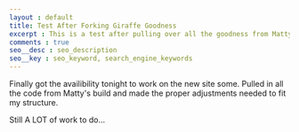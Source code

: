 ```yaml
---
layout : default
title: Test After Forking Giraffe Goodness
excerpt : This is a test after pulling over all the goodness from Matty's build. 
comments : true
seo__desc : seo_description
seo__key : seo_keyword, search_engine_keywords
---
```

Finally got the availibility tonight to work on the new site some. Pulled in all the code from Matty's build and made the proper adjustments needed to fit my structure. 
<!-- /intro -->

Still A LOT of work to do...
